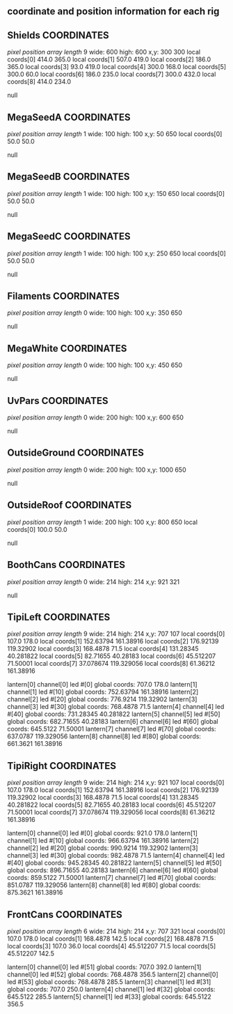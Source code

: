 ## coordinate and position information for each rig
## Shields COORDINATES
*pixel position array length* 9
wide: 600 high: 600 x,y: 300 300
local coords[0] 414.0 365.0
local coords[1] 507.0 419.0
local coords[2] 186.0 365.0
local coords[3] 93.0 419.0
local coords[4] 300.0 168.0
local coords[5] 300.0 60.0
local coords[6] 186.0 235.0
local coords[7] 300.0 432.0
local coords[8] 414.0 234.0

null
## MegaSeedA COORDINATES
*pixel position array length* 1
wide: 100 high: 100 x,y: 50 650
local coords[0] 50.0 50.0

null
## MegaSeedB COORDINATES
*pixel position array length* 1
wide: 100 high: 100 x,y: 150 650
local coords[0] 50.0 50.0

null
## MegaSeedC COORDINATES
*pixel position array length* 1
wide: 100 high: 100 x,y: 250 650
local coords[0] 50.0 50.0

null
## Filaments COORDINATES
*pixel position array length* 0
wide: 100 high: 100 x,y: 350 650

null
## MegaWhite COORDINATES
*pixel position array length* 0
wide: 100 high: 100 x,y: 450 650

null
## UvPars COORDINATES
*pixel position array length* 0
wide: 200 high: 100 x,y: 600 650

null
## OutsideGround COORDINATES
*pixel position array length* 0
wide: 200 high: 100 x,y: 1000 650

null
## OutsideRoof COORDINATES
*pixel position array length* 1
wide: 200 high: 100 x,y: 800 650
local coords[0] 100.0 50.0

null
## BoothCans COORDINATES
*pixel position array length* 0
wide: 214 high: 214 x,y: 921 321

null
## TipiLeft COORDINATES
*pixel position array length* 9
wide: 214 high: 214 x,y: 707 107
local coords[0] 107.0 178.0
local coords[1] 152.63794 161.38916
local coords[2] 176.92139 119.32902
local coords[3] 168.4878 71.5
local coords[4] 131.28345 40.281822
local coords[5] 82.71655 40.28183
local coords[6] 45.512207 71.50001
local coords[7] 37.078674 119.329056
local coords[8] 61.36212 161.38916

lantern[0] channel[0] led #[0] global coords: 707.0  178.0
lantern[1] channel[1] led #[10] global coords: 752.63794  161.38916
lantern[2] channel[2] led #[20] global coords: 776.9214  119.32902
lantern[3] channel[3] led #[30] global coords: 768.4878  71.5
lantern[4] channel[4] led #[40] global coords: 731.28345  40.281822
lantern[5] channel[5] led #[50] global coords: 682.71655  40.28183
lantern[6] channel[6] led #[60] global coords: 645.5122  71.50001
lantern[7] channel[7] led #[70] global coords: 637.0787  119.329056
lantern[8] channel[8] led #[80] global coords: 661.3621  161.38916

## TipiRight COORDINATES
*pixel position array length* 9
wide: 214 high: 214 x,y: 921 107
local coords[0] 107.0 178.0
local coords[1] 152.63794 161.38916
local coords[2] 176.92139 119.32902
local coords[3] 168.4878 71.5
local coords[4] 131.28345 40.281822
local coords[5] 82.71655 40.28183
local coords[6] 45.512207 71.50001
local coords[7] 37.078674 119.329056
local coords[8] 61.36212 161.38916

lantern[0] channel[0] led #[0] global coords: 921.0  178.0
lantern[1] channel[1] led #[10] global coords: 966.63794  161.38916
lantern[2] channel[2] led #[20] global coords: 990.9214  119.32902
lantern[3] channel[3] led #[30] global coords: 982.4878  71.5
lantern[4] channel[4] led #[40] global coords: 945.28345  40.281822
lantern[5] channel[5] led #[50] global coords: 896.71655  40.28183
lantern[6] channel[6] led #[60] global coords: 859.5122  71.50001
lantern[7] channel[7] led #[70] global coords: 851.0787  119.329056
lantern[8] channel[8] led #[80] global coords: 875.3621  161.38916

## FrontCans COORDINATES
*pixel position array length* 6
wide: 214 high: 214 x,y: 707 321
local coords[0] 107.0 178.0
local coords[1] 168.4878 142.5
local coords[2] 168.4878 71.5
local coords[3] 107.0 36.0
local coords[4] 45.512207 71.5
local coords[5] 45.512207 142.5

lantern[0] channel[0] led #[51] global coords: 707.0  392.0
lantern[1] channel[0] led #[52] global coords: 768.4878  356.5
lantern[2] channel[0] led #[53] global coords: 768.4878  285.5
lantern[3] channel[1] led #[31] global coords: 707.0  250.0
lantern[4] channel[1] led #[32] global coords: 645.5122  285.5
lantern[5] channel[1] led #[33] global coords: 645.5122  356.5

